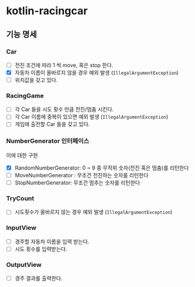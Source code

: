 # kotlin-racingcar

## 기능 명세

### Car

- [ ] 전진 조건에 따라 1 씩 move, 혹은 stop 한다.
- [x] 자동차 이름이 올바르지 않을 경우 예외 발생 (`IllegalArgumentException`)
- [ ] 위치값을 갖고 있다.

### RacingGame
- [ ] 각 Car 들을 시도 횟수 만큼 전진/멈춤 시킨다.
- [ ] 각 Car 이름에 중복이 있으면 예외 발생 (`IllegalArgumentException`)
- [ ] 게임에 출전할 Car 들을 갖고 있다.

### NumberGenerator 인터페이스

이에 대한 구현

- [x] RandomNumberGenerator: 0 ~ 9 중 무작위 숫자(전진 혹은 멈춤)를 리턴한다
- [ ] MoveNumberGenerator : 무조건 전진하는 숫자를 리턴한다
- [ ] StopNumberGenerator: 무조건 멈추는 숫자를 리턴한다

### TryCount

- [ ] 시도횟수가 올바르지 않는 경우 예외 발생 (`IllegalArgumentException`)

### InputView

- [ ] 경주할 자동차 이름을 입력 받는다.
- [ ] 시도 횟수를 입력받는다.

### OutputView

- [ ] 경주 결과를 출력한다.
